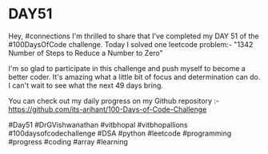 # DAY51
Hey, #connections I'm thrilled to share that I've completed my DAY 51 of the #100DaysOfCode challenge. Today I solved one leetcode problem:- "1342 Number of Steps to Reduce a Number to Zero"

I'm so glad to participate in this challenge and push myself to become a better coder. It's amazing what a little bit of focus and determination can do. I can't wait to see what the next 49 days bring.

You can check out my daily progress on my Github repository :- https://github.com/its-arihant/100-Days-of-Code-Challenge

#Day51 #DrGVishwanathan #vitbhopal #vitbhopallions #100daysofcodechallenge #DSA #python #leetcode #programming #progress #coding #array #learning 

